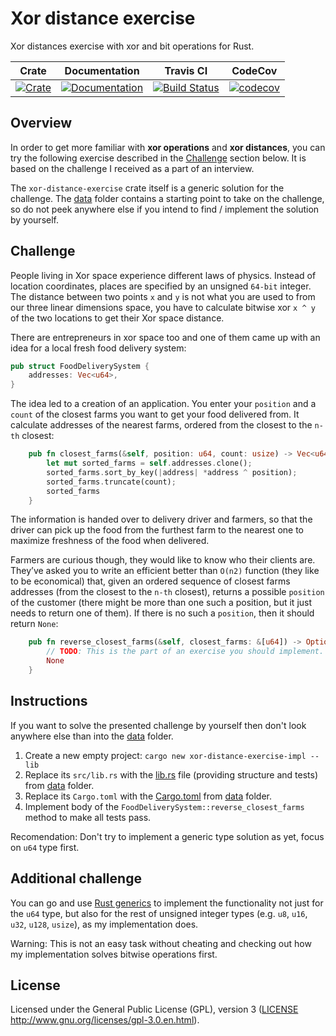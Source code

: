 # Xor distance exercise

Xor distances exercise with xor and bit operations for Rust.

|Crate|Documentation|Travis CI|CodeCov|
|:---:|:-----------:|:-------:|:-----:|
|[![Crate](http://meritbadge.herokuapp.com/xor-distance-exercise)](https://crates.io/crates/xor-distance-exercise)|[![Documentation](https://docs.rs/xor-distance-exercise/badge.svg)](https://docs.rs/xor-distance-exercise)|[![Build Status](https://travis-ci.org/dalibor-matura/xor-distance-exercise.svg?branch=master)](https://travis-ci.org/dalibor-matura/xor-distance-exercise)|[![codecov](https://codecov.io/gh/dalibor-matura/xor-distance-exercise/branch/master/graph/badge.svg)](https://codecov.io/gh/dalibor-matura/xor-distance-exercise)

## Overview
In order to get more familiar with **xor operations** and **xor distances**, you can try the following exercise described in the [Challenge](#challenge) section below. It is based on the challenge I received as a part of an interview.

The `xor-distance-exercise` crate itself is a generic solution for the challenge. The [data](https://github.com/dalibor-matura/xor-distance-exercise/tree/master/data) folder contains a starting point to take on the challenge, so do not peek anywhere else if you intend to find / implement the solution by yourself.

## Challenge

People living in Xor space experience different laws of physics. Instead of location coordinates, places are specified by an unsigned `64-bit` integer. The distance between two points `x` and `y` is not what you are used to from our three linear dimensions space, you have to calculate bitwise xor `x ^ y` of the two locations to get their Xor space distance.

There are entrepreneurs in xor space too and one of them came up with an idea for a local fresh food delivery system:
```rust
pub struct FoodDeliverySystem {
    addresses: Vec<u64>,
}
```
The idea led to a creation of an application. You enter your `position` and a `count` of the closest farms you want to get your food delivered from. It calculate addresses of the nearest farms, ordered from the closest to the `n-th` closest:
```rust
    pub fn closest_farms(&self, position: u64, count: usize) -> Vec<u64> {
        let mut sorted_farms = self.addresses.clone();
        sorted_farms.sort_by_key(|address| *address ^ position);
        sorted_farms.truncate(count);
        sorted_farms
    }
```
The information is handed over to delivery driver and farmers, so that the driver can pick up the food from the furthest farm to the nearest one to maximize freshness of the food when delivered.

Farmers are curious though, they would like to know who their clients are. They’ve asked you to write an efficient better than `O(n2)` function (they like to be economical) that, given an ordered sequence of closest farms addresses (from the closest to the `n-th` closest), returns a possible `position` of the customer (there might be more than one such a position, but it just needs to return one of them). If there is no such a `position`, then it should return `None`:
```rust
    pub fn reverse_closest_farms(&self, closest_farms: &[u64]) -> Option<u64> {
        // TODO: This is the part of an exercise you should implement.
        None
    }
```

## Instructions

If you want to solve the presented challenge by yourself then don't look anywhere else than into the [data](https://github.com/dalibor-matura/xor-distance-exercise/tree/master/data) folder.

1. Create a new empty project: `cargo new xor-distance-exercise-impl --lib`
2. Replace its `src/lib.rs` with the [lib.rs](https://github.com/dalibor-matura/xor-distance-exercise/blob/master/data/lib.rs) file (providing structure and tests) from [data](https://github.com/dalibor-matura/xor-distance-exercise/tree/master/data) folder.
3. Replace its `Cargo.toml` with the [Cargo.toml](https://github.com/dalibor-matura/xor-distance-exercise/blob/master/data/Cargo.toml) from [data](https://github.com/dalibor-matura/xor-distance-exercise/tree/master/data) folder.
4. Implement body of the `FoodDeliverySystem::reverse_closest_farms` method to make all tests pass.

Recomendation: Don't try to implement a generic type solution as yet, focus on `u64` type first.

## Additional challenge

You can go and use [Rust generics](https://doc.rust-lang.org/stable/book/2018-edition/ch10-00-generics.html) to implement the functionality not just for the `u64` type, but also for the rest of unsigned integer types (e.g. `u8`, `u16`, `u32`, `u128`, `usize`), as my implementation does.

Warning: This is not an easy task without cheating and checking out how my implementation solves bitwise operations first.

## License
Licensed under the General Public License (GPL), version 3 ([LICENSE](https://github.com/dalibor-matura/xor-distance-exercise/blob/master/LICENSE) http://www.gnu.org/licenses/gpl-3.0.en.html).
